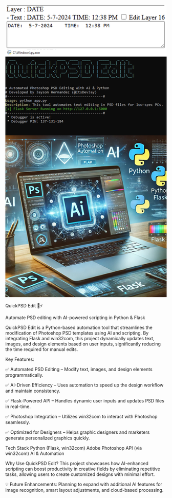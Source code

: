 ![QuickPSD Edit](QuickPSD_UI_Composite.png)

QuickPSD Edit 🎨⚡

Automate PSD editing with AI-powered scripting in Python & Flask

QuickPSD Edit is a Python-based automation tool that streamlines the modification of Photoshop PSD templates using AI and scripting. By integrating Flask and win32com, this project dynamically updates text, images, and design elements based on user inputs, significantly reducing the time required for manual edits.

Key Features:


✅ Automated PSD Editing – Modify text, images, and design elements programmatically.


✅ AI-Driven Efficiency – Uses automation to speed up the design workflow and maintain consistency.


✅ Flask-Powered API – Handles dynamic user inputs and updates PSD files in real-time.


✅ Photoshop Integration – Utilizes win32com to interact with Photoshop seamlessly.


✅ Optimized for Designers – Helps graphic designers and marketers generate personalized graphics quickly.

Tech Stack
Python (Flask, win32com)
Adobe Photoshop API (via win32com)
AI & Automation


Why Use QuickPSD Edit?
This project showcases how AI-enhanced scripting can boost productivity in creative fields by eliminating repetitive tasks, allowing users to create customized designs with minimal effort.

💡 Future Enhancements: Planning to expand with additional AI features for image recognition, smart layout adjustments, and cloud-based processing.
